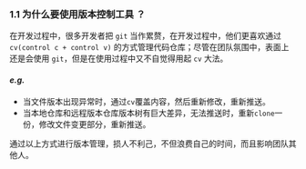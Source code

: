 ### 1.1 为什么要使用版本控制工具 ？

在开发过程中，很多开发者把 `git` 当作累赘，在开发过程中，他们更喜欢通过 `cv(control c + control v)` 的方式管理代码仓库；尽管在团队氛围中，表面上还是会使用 `git`，但是在使用过程中又不自觉得用起 `cv` 大法。
#### *e.g.* 
- 当文件版本出现异常时，通过`cv`覆盖内容，然后重新修改，重新推送。
- 当本地仓库和远程版本仓库版本树有巨大差异，无法推送时，重新`clone`一份，修改文件变更部分，重新推送。

通过以上方式进行版本管理，损人不利己，不但浪费自己的时间，而且影响团队其他人。